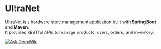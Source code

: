 # UltraNet
UltraNet is a hardware store management application built with **Spring Boot** and **Maven**.  
It provides RESTful APIs to manage products, users, orders, and inventory.

[![Ask DeepWiki](https://deepwiki.com/badge.svg)](https://deepwiki.com/Andreyszn/UltraNet)

